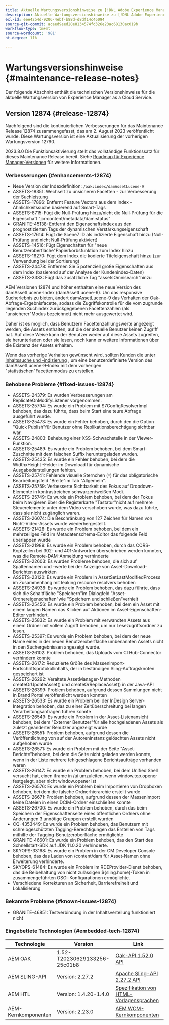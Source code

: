 ```yaml
---
title: Aktuelle Wartungsversionshinweise zu [!DNL Adobe Experience Manager] as a Cloud Service.
description: Aktuelle Wartungsversionshinweise zu [!DNL Adobe Experience Manager] as a Cloud Service.
exl-id: eee42b4d-9206-4ebf-b88d-d8df14c46094
source-git-commit: acaed9eed20e8134574fd326e23ac68130ac019b
workflow-type: tm+mt
source-wordcount: '981'
ht-degree: 11%

---
```


# Wartungsversionshinweise {#maintenance-release-notes}

Der folgende Abschnitt enthält die technischen Versionshinweise für die aktuelle Wartungsversion von Experience Manager as a Cloud Service.

## Version 12874 {#release-12874}

Nachfolgend sind die kontinuierlichen Verbesserungen für das Maintenance Release 12874 zusammengefasst, das am 2. August 2023 veröffentlicht wurde. Diese Wartungsversion ist eine Aktualisierung der vorherigen Wartungsversion 12790.

2023.8.0 Die Funktionsaktivierung stellt das vollständige Funktionssatz für dieses Maintenance Release bereit. Siehe [Roadmap für Experience Manager-Versionen](https://experienceleague.adobe.com/docs/experience-manager-release-information/aem-release-updates/update-releases-roadmap.html?lang=de) für weitere Informationen.

### Verbesserungen {#enhancements-12874}

- Neue Version der Indexdefinition: `/oak:index/damAssetLucene-9`
- ASSETS-18351: Wechselt zu unsicheren Facetten - zur Verbesserung der Suchleistung
- ASSETS-17896: Entfernt Feature Vectors aus dem Index - Ähnlichkeitssuche basierend auf Smart-Tags
- ASSETS-8715: Fügt die Null-Prüfung hinzu/nicht die Null-Prüfung für die Eigenschaft &quot;jcr:content/metadata/dam:status&quot;
- GRANITE-45138: Entfernt den Eigenschaftsindex aus den prognostizierten Tags der dynamischen Verstärkungseigenschaft
- ASSETS-17614: Fügt die Scene7 ID als indizierte Eigenschaft hinzu (Null-Prüfung und nicht Null-Prüfung aktiviert)
- ASSETS-14516: Fügt Eigenschaften für &quot;neue Benutzeroberfläche&quot;Papierkorbsfunktion zum Index hinzu
- ASSETS-16270: Fügt dem Index die kodierte Titeleigenschaft hinzu (zur Verwendung bei der Sortierung)
- ASSETS-24478: Entfernen Sie 5 potenziell große Eigenschaften aus dem Index (basierend auf der Analyse der Kundenindex-Daten)
- ASSETS-3383: Fügt das zusätzliche Tag &quot;assetsOmnisearch&quot;hinzu

AEM Versionen 12874 und höher enthalten eine neue Version des damAssetLucene-Index (damAssetLucene-9). Um das responsive Sucherlebnis zu bieten, ändert damAssetLucene-9 das Verhalten der Oak-Abfrage-Ergebnisfacette, sodass die Zugriffskontrolle für die vom zugrunde liegenden Suchindex zurückgegebenen Facettenzahlen (als &quot;unsicherer&quot;Modus bezeichnet) nicht mehr ausgewertet wird.

Daher ist es möglich, dass Benutzern Facettenzählungswerte angezeigt werden, die Assets enthalten, auf die der aktuelle Benutzer keinen Zugriff hat. Auf diese Weise kann der Benutzer weder auf diese Assets zugreifen, sie herunterladen oder sie lesen, noch kann er weitere Informationen über die Existenz der Assets erhalten.

Wenn das vorherige Verhalten gewünscht wird, sollten Kunden die unter [Inhaltssuche und -indizierung](/help/operations/indexing.md) , um eine benutzerdefinierte Version des damAssetLucene-9-Index mit dem vorherigen &quot;statistischen&quot;Facettenmodus zu erstellen.

### Behobene Probleme {#fixed-issues-12874}

- ASSETS-24379: Es wurden Verbesserungen am ReplicateOnModifyListener vorgenommen.
- ASSETS-25794: Es wurde ein Problem mit S7ConfigResolverImpl behoben, das dazu führte, dass beim Start eine teure Abfrage ausgeführt wurde.
- ASSETS-25473: Es wurde ein Fehler behoben, durch den die Option &quot;Quick Publish&quot;für Benutzer ohne Replikationsberechtigung sichtbar war.
- ASSETS-24803: Behebung einer XSS-Schwachstelle in der Viewer-Funktion.
- ASSETS-25489: Es wurde ein Problem behoben, bei dem Smart-Zuschnitte mit dem falschen Suffix heruntergeladen wurden.
- ASSETS-25435: Es wurde ein Fehler behoben, bei dem die WidthxHeight -Felder im Download für dynamische Ausgabedarstellungen fehlten.
- ASSETS-25741: Fehlende visuelle Sternchen (`*`) für das obligatorische Bearbeitungsfeld &quot;Breite&quot;im Tab &quot;Allgemein&quot;.
- ASSETS-25759: Verbesserte Sichtbarkeit des Fokus auf Dropdown-Elemente in kontrastreichen schwarzen/weißen Modi.
- ASSETS-25749: Es wurde ein Problem behoben, bei dem der Fokus beim Navigieren über die Registerkarte &quot;Tastatur&quot;nicht auf mehrere Steuerelemente unter dem Video verschoben wurde, was dazu führte, dass sie nicht zugänglich waren.
- ASSETS-26074: Die Beschränkung von 127 Zeichen für Namen von Nicht-Video-Assets wurde wiederhergestellt.
- ASSETS-21428: Es wurde ein Problem behoben, bei dem ein mehrzeiliges Feld im Metadatenschema-Editor das folgende Feld überlappen würde
- ASSETS-21989: Es wurde ein Problem behoben, durch das CORS-Kopfzeilen bei 302- und 401-Antworten überschrieben werden konnten, was die Remote-DAM-Anmeldung verhinderte
- ASSETS-22603: Es wurden Probleme behoben, die sich auf Spaltennamen und -werte bei der Anzeige von Asset-Download-Berichten auswirkten
- ASSETS-23120: Es wurde ein Problem in AssetSetLastModifiedProcess im Zusammenhang mit leaking resource resolvers behoben
- ASSETS-24938: Es wurde ein Problem behoben, das dazu führte, dass sich die Schaltfläche &quot;Speichern&quot;im Dialogfeld &quot;Asset-Ordnereigenschaften&quot;wie &quot;Speichern und schließen&quot;verhielt
- ASSETS-25456: Es wurde ein Problem behoben, bei dem ein Asset mit einem langen Namen das Klicken auf Aktionen im Asset-Eigenschaften-Editor verhindert.
- ASSETS-25832: Es wurde ein Problem mit verwandten Assets aus einem Ordner mit vollem Zugriff behoben, um nur Lesezugriffsordner zu lesen.
- ASSETS-25397: Es wurde ein Problem behoben, bei dem der neue Name eines in der neuen Benutzeroberfläche umbenannten Assets nicht in den Suchergebnissen angezeigt wurde.
- ASSETS-26102: Problem behoben, das Uploads vom CI Hub-Connector verhindern konnte
- ASSETS-26172: Reduzierte Größe des Massenimport-Fortschrittsprotokollinhalts, der in beständigen Sling-Auftragsknoten gespeichert ist
- ASSETS-26292: Veraltete AssetManager-Methoden createOrUpdateAsset() und createOrReplaceAsset() in der Java-API
- ASSETS-26399: Problem behoben, aufgrund dessen Sammlungen nicht in Brand Portal veröffentlicht werden konnten
- ASSETS-26533: Es wurde ein Problem bei der InDesign Server-Integration behoben, das zu einer Zeitüberschreitung bei langen Verarbeitungsanfragen führen konnte
- ASSETS-26549: Es wurde ein Problem in der Asset-Listenansicht behoben, bei dem &quot;Externer Benutzer&quot;für alle hochgeladenen Assets als zuletzt geänderter Benutzer angezeigt wurde
- ASSETS-26551: Problem behoben, aufgrund dessen die Veröffentlichung von auf der Autoreninstanz gelöschten Assets nicht aufgehoben wurde
- ASSETS-26571: Es wurde ein Problem mit der Seite &quot;Asset-Berichte&quot;behoben, bei dem die Seite nicht geladen werden konnte, wenn in der Liste mehrere fehlgeschlagene Berichtsaufträge vorhanden waren
- ASSETS-26147: Es wurde ein Problem behoben, bei dem Unified Shell versucht hat, einen iframe in /ui umzuleiten, wenn window.top.opener festgelegt, aber nicht window.opener ist
- ASSETS-26576: Es wurde ein Problem beim Importieren von Dropboxen behoben, bei dem die falsche Ordnerhierarchie erstellt wurde
- ASSETS-26671: Problem behoben, aufgrund dessen der Massenimport keine Dateien in einen DCIM-Ordner einschließen konnte
- ASSETS-26700: Es wurde ein Problem behoben, durch das beim Speichern der Eigenschaftenseite eines öffentlichen Ordners ohne Änderungen 3 unnötige Gruppen erstellt wurden
- CQ-4353449: Es wurde ein Problem behoben, das Benutzern mit schreibgeschützten Tagging-Berechtigungen das Erstellen von Tags mithilfe der Tagging-Benutzeroberfläche ermöglichte
- GRANITE-46601: Es wurde ein Problem behoben, das den Start des Schnellstart-SDK auf JDK 11.0.20 verhinderte.
- SKYOPS-33168: Es wurde ein Problem in der CM Developer Console behoben, das das Laden von /content/dam für Asset-Namen ohne Erweiterung verhinderte.
- SKYOPS-61484: Es wurde ein Problem im RDEProvider-Dienst behoben, das die Beibehaltung von nicht zulässigen ${sling.home}-Token in zusammengeführten OSGi-Konfigurationen ermöglichte.
- Verschiedene Korrekturen an Sicherheit, Barrierefreiheit und Lokalisierung

### Bekannte Probleme {#known-issues-12874}

- GRANITE-46851: Testverbindung in der Inhaltsverteilung funktioniert nicht

### Eingebettete Technologien {#embedded-tech-12874}

| Technologie | Version | Link |
|---|---|---|
| AEM OAK | 1.52-T20230629133256-25c01b8 | [Oak-API 1.52.0 API](https://www.javadoc.io/doc/org.apache.jackrabbit/oak-api/1.52.0/index.html) |
| AEM SLING-API | Version: 2.27.2 | [Apache Sling-API 2.27.2 API](https://www.javadoc.io/doc/org.apache.sling/org.apache.sling.api/latest/index.html) |
| AEM HTL | Version: 1.4.20-1.4.0 | [Spezifikation von HTML-Vorlagensprachen](https://github.com/adobe/htl-spec) |
| AEM-Kernkomponenten | Version: 2.23.0 | [AEM WCM-Kernkomponenten](https://github.com/adobe/aem-core-wcm-components) |
